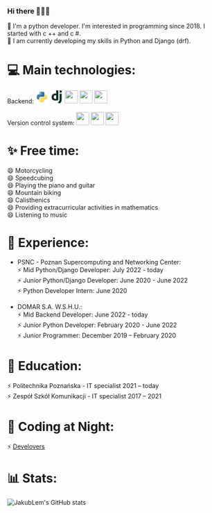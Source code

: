 ### Hi there 👋👋👋

🔭 I'm a python developer. I'm interested in programming since 2018. I started with c ++ and c #.  
🌱 I am currently developing my skills in Python and Django (drf).


# 💻 Main technologies:  

<div>
Backend:
<img src="https://github.com/devicons/devicon/blob/master/icons/python/python-original.svg" title="Python" alt="Python" width="30" height="30"/>
<img src="https://github.com/devicons/devicon/blob/master/icons/django/django-plain.svg" title="Python" alt="Python" width="30" height="30"/>
<img src="https://cdn.jsdelivr.net/gh/devicons/devicon/icons/docker/docker-original-wordmark.svg" title="" alt="" width="30" height="30"/>
<img src="https://cdn.jsdelivr.net/gh/devicons/devicon/icons/postgresql/postgresql-original-wordmark.svg" title="" alt="" width="30" height="30"/>
<img src="https://cdn.jsdelivr.net/gh/devicons/devicon/icons/mysql/mysql-original-wordmark.svg" title="" alt="" width="30" height="30"/>
</div><br>
<div>
Version control system:
<img src="https://cdn.jsdelivr.net/gh/devicons/devicon/icons/git/git-original-wordmark.svg" title="" alt="" width="30" height="30"/>
<img src="https://cdn.jsdelivr.net/gh/devicons/devicon/icons/github/github-original-wordmark.svg" title="" alt="" width="30" height="30"/>
<img src="https://cdn.jsdelivr.net/gh/devicons/devicon/icons/bitbucket/bitbucket-original-wordmark.svg" title="" alt="" width="30" height="30"/>

</div>


# ✨ Free time:

😄  Motorcycling  
😄  Speedcubing  
😄  Playing the piano and guitar  
😄  Mountain biking  
😄  Calisthenics  
😄  Providing extracurricular activities in mathematics  
😄  Listening to music  


# 👔 Experience:


- PSNC - Poznan Supercomputing and Networking Center:  
⚡ Mid Python/Django Developer: July 2022 - today  
⚡ Junior Python/Django Developer: June 2020 - June 2022  
⚡ Python Developer Intern: June 2020  

- DOMAR S.A. W.S.H.U.:  
⚡ Mid Backend Developer: June 2022 - today  
⚡ Junior Python Developer: February 2020 - June 2022  
⚡ Junior Programmer: December 2019 – February 2020  


# 🏫 Education:

⚡ Politechnika Poznańska - IT specialist 2021 – today  
⚡ Zespół Szkół Komunikacji - IT specialist 2017 – 2021  


# 🌃 Coding at Night:

⚡ [Develovers](https://github.com/Deve-Lovers)


# 📊 Stats:

![JakubLem's GitHub stats](https://github-readme-stats.vercel.app/api?username=JakubLem&count_private=true&theme=tokyonight)



<!--
**JakubLem/JakubLem** is a ✨ _special_ ✨ repository because its `README.md` (this file) appears on your GitHub profile.

Here are some ideas to get you started:

- 🔭 I’m currently working on ...
- 🌱 I’m currently learning ...
- 👯 I’m looking to collaborate on ...
- 🤔 I’m looking for help with ...
- 💬 Ask me about ...
- 📫 How to reach me: ...
- 😄 Pronouns: ...
- ⚡ Fun fact: ...
-->
